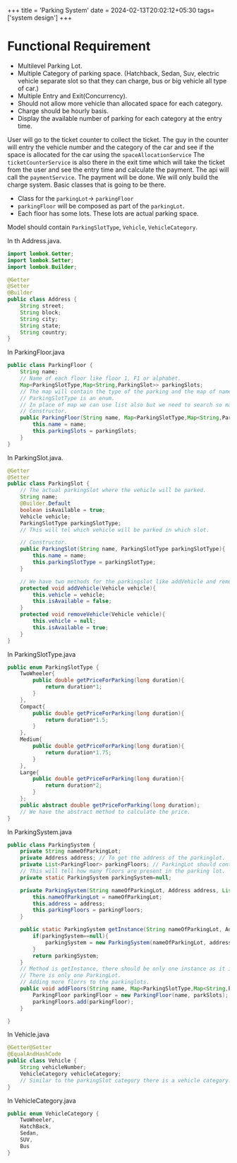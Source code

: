 +++
title = 'Parking System'
date = 2024-02-13T20:02:12+05:30
tags=['system design']
+++


# Functional Requirement
- Multilevel Parking Lot.
- Multiple Category of parking space. (Hatchback, Sedan, Suv, electric vehicle separate slot so that they can charge, bus or big vehicle all type of car.)
- Multiple Entry and Exit(Concurrency).
- Should not allow more vehicle than allocated space for each category.
- Charge should be hourly basis.
- Display the available number of parking for each category at the entry time.

User will go to the ticket counter to collect the ticket.
The guy in the counter will entry the vehicle number and the category of the car and see if the space is allocated for the car using the `spaceAllocationService`
The `ticketCounterService` is also there in the exit time which will take the ticket from the user and see the entry time and calculate the payment. The api will call the `paymentService`. The payment will be done. We will only build the charge system.
Basic classes that is going to be there.
- Class for the `parkingLot`-> `parkingFloor`
- `parkingFloor` will be composed as part of the `parkingLot`.
- Each floor has some lots. These lots are actual parking space.



Model should contain `ParkingSlotType`, `Vehicle`, `VehicleCategory`.

In th Address.java.
```java
import lombok.Getter;
import lombok.Setter;
import lombok.Builder;

@Getter
@Setter
@Builder
public class Address {
    String street;
    String block;
    String city;
    String state;
    String country;
}
```
In ParkingFloor.java
```java
public class ParkingFloor {
    String name;
    // Name of each floor like floor 1, F1 or alphabet.
    Map<ParkingSlotType,Map<String,ParkingSlot>> parkingSlots;
    // The map will contain the type of the parking and the map of name of the parkingslot and the ParkingSlot object.
    // ParkingSlotType is an enum.
    // In place of map we can use list also but we need to search so map will be faster.
    // Constructor.
    public ParkingFloor(String name, Map<ParkingSlotType,Map<String,ParkingSlot>> parkingSlots){
        this.name = name;
        this.parkingSlots = parkingSlots;
    }
}
```
In ParkingSlot.java.
```java
@Getter
@Setter
public class ParkingSlot {
    // The actual parkingSlot where the vehicle will be parked.
    String name;
    @Builder.Default
    boolean isAvailable = true;
    Vehicle vehicle; 
    ParkingSlotType parkingSlotType;
    // This will tel which vehicle will be parked in which slot.

    // Constructor.
    public ParkingSlot(String name, ParkingSlotType parkingSlotType){
        this.name = name;
        this.parkingSlotType = parkingSlotType;
    }

    // We have two methods for the parkingslot like addVehicle and removeVehicle. Only the two things can be done in ParkingSlot individually.
    protected void addVehicle(Vehicle vehicle){
        this.vehicle = vehicle;
        this.isAvailable = false;
    }
    protected void removeVehicle(Vehicle vehicle){
        this.vehicle = null;
        this.isAvailable = true;
    }
}
```
In ParkingSlotType.java
```java
public enum ParkingSlotType {
    TwoWheeler{
        public double getPriceForParking(long duration){
            return duration*1;
        }
    },
    Compact{
        public double getPriceForParking(long duration){
            return duration*1.5;
        }
    },
    Medium{
        public double getPriceForParking(long duration){
            return duration*1.75;
        }
    },
    Large{
        public double getPriceForParking(long duration){
            return duration*2;
        }
    };
    public abstract double getPriceForParking(long duration);
    // We have the abstract method to calculate the price.
}
```
In ParkingSystem.java
```java
public class ParkingSystem {
    private String nameOfParkingLot;
    private Address address; // To get the address of the parkinglot.
    private List<ParkingFloor> parkingFloors; // ParkingLot should contain lists of parking floor.
    // This will tell how many floors are present in the parking lot.
    private static ParkingSystem parkingSystem=null;

    private ParkingSystem(String nameOfParkingLot, Address address, List<ParkingFloor>parkingFloors){
        this.nameOfParkingLot = nameOfParkingLot;
        this.address = address;
        this.parkingFloors = parkingFloors;
    }

    public static ParkingSystem getInstance(String nameOfParkingLot, Address address, List<ParkingFloor> parkingFloors){
        if(parkingSystem==null){
            parkingSystem = new ParkingSystem(nameOfParkingLot, address, parkingFloors);
        }
        return parkingSystem;
    }
    // Method is getInstance, there should be only one instance as it is singleton.
    // There is only one ParkingLot.
    // Adding more florrs to the parkinglots.
    public void addFloors(String name, Map<ParkingSlotType,Map<String,ParkingSlot>> parkSlots){
        ParkingFloor parkingFloor = new ParkingFloor(name, parkSlots);
        parkingFloors.add(parkingFloor);
    }

}
```
In Vehicle.java
```java
@Getter@Setter
@EqualAndHashCode
public class Vehicle {
    String vehicleNumber;
    VehicleCategory vehicleCategory;
    // Similar to the parkingSlot category there is a vehicle category.
}
```
In VehicleCategory.java
```java
public enum VehicleCategory {
    TwoWheeler,
    HatchBack,
    Sedan,
    SUV,
    Bus
}
```